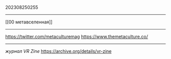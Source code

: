 202308250255
***
[[00 метавселенная]]
***
https://twitter.com/metaculturemag
https://www.themetaculture.co/
***
*журнал VR Zine*
https://archive.org/details/vr-zine